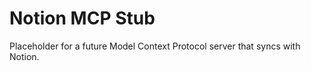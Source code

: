 # Notion MCP Stub

Placeholder for a future Model Context Protocol server that syncs with Notion.


